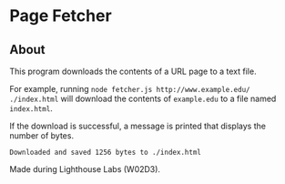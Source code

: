 # Page Fetcher

## About

This program downloads the contents of a URL page to a text file.

For example, running `node fetcher.js http://www.example.edu/ ./index.html` will download the contents of `example.edu` to a file named  `index.html`.

If the download is successful, a message is printed that displays the number of bytes.

`Downloaded and saved 1256 bytes to ./index.html`

Made during Lighthouse Labs (W02D3).

